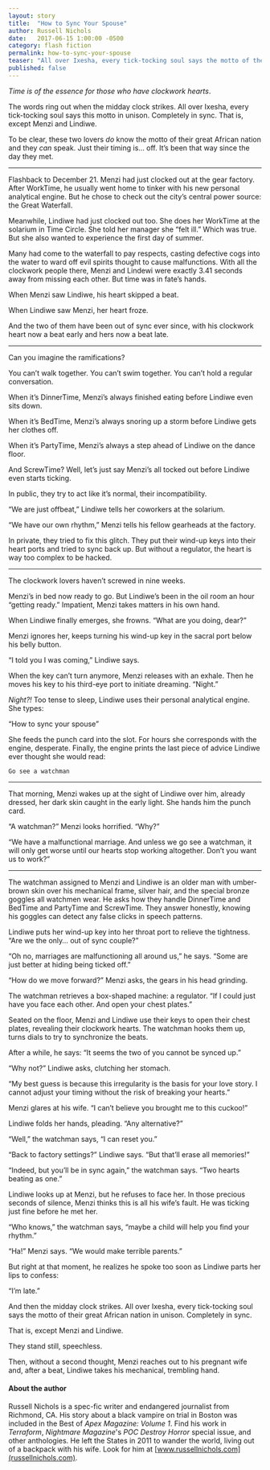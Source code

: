 ```yaml
---
layout: story
title:  "How to Sync Your Spouse"
author: Russell Nichols
date:   2017-06-15 1:00:00 -0500
category: flash fiction
permalink: how-to-sync-your-spouse
teaser: "All over Ixesha, every tick-tocking soul says the motto of their great African nation in unison. Completely in sync. That is, except Menzi and Lindiwe."
published: false
---
```

_Time is of the essence for those who have clockwork hearts_.

The words ring out when the midday clock strikes. All over Ixesha, every tick-tocking soul says this motto in unison. Completely in sync.
That is, except Menzi and Lindiwe.

To be clear, these two lovers _do_ know the motto of their great African nation and they _can_ speak. Just their timing is… off. It’s been that way since the day they met.

----

Flashback to December 21. Menzi had just clocked out at the gear factory. After WorkTime, he usually went home to tinker with his new personal analytical engine. But he chose to check out the city’s central power source: the Great Waterfall.

Meanwhile, Lindiwe had just clocked out too. She does her WorkTime at the solarium in Time Circle. She told her manager she “felt ill.” Which was true. But she also wanted to experience the first day of summer.

Many had come to the waterfall to pay respects, casting defective cogs into the water to ward off evil spirits thought to cause malfunctions. With all the clockwork people there, Menzi and Lindewi were exactly 3.41 seconds away from missing each other. But time was in fate’s hands.

When Menzi saw Lindiwe, his heart skipped a beat.

When Lindiwe saw Menzi, her heart froze.

And the two of them have been out of sync ever since, with his clockwork heart now a beat early and hers now a beat late.

----

Can you imagine the ramifications?

You can’t walk together. You can’t swim together. You can’t hold a regular conversation.

When it’s DinnerTime, Menzi’s always finished eating before Lindiwe even sits down.

When it’s BedTime, Menzi’s always snoring up a storm before Lindiwe gets her clothes off.

When it’s PartyTime, Menzi’s always a step ahead of Lindiwe on the dance floor.

And ScrewTime? Well, let’s just say Menzi’s all tocked out before Lindiwe even starts ticking.

In public, they try to act like it’s normal, their incompatibility.

“We are just offbeat,” Lindiwe tells her coworkers at the solarium.

“We have our own rhythm,” Menzi tells his fellow gearheads at the factory.

In private, they tried to fix this glitch. They put their wind-up keys into their heart ports and tried to sync back up. But without a regulator, the heart is way too complex to be hacked.

----

The clockwork lovers haven’t screwed in nine weeks.

Menzi’s in bed now ready to go. But Lindiwe’s been in the oil room an hour “getting ready.” Impatient, Menzi takes matters in his own hand.

When Lindiwe finally emerges, she frowns. “What are you doing, dear?”

Menzi ignores her, keeps turning his wind-up key in the sacral port below his belly button.

“I told you I was coming,” Lindiwe says.

When the key can’t turn anymore, Menzi releases with an exhale. Then he moves his key to his third-eye port to initiate dreaming. “Night.”

_Night?!_ Too tense to sleep, Lindiwe uses their personal analytical engine. She types:

“How to sync your spouse”

She feeds the punch card into the slot. For hours she corresponds with the engine, desperate. Finally, the engine prints the last piece of advice Lindiwe ever thought she would read:

`Go see a watchman`

----

That morning, Menzi wakes up at the sight of Lindiwe over him, already dressed, her dark skin caught in the early light. She hands him the punch card.

“A watchman?” Menzi looks horrified. “Why?”

“We have a malfunctional marriage. And unless we go see a watchman, it will only get worse until our hearts stop working altogether. Don’t you want us to work?”

----

The watchman assigned to Menzi and Lindiwe is an older man with umber-brown skin over his mechanical frame, silver hair, and the special bronze goggles all watchmen wear. He asks how they handle DinnerTime and BedTime and PartyTime and ScrewTime. They answer honestly, knowing his goggles can detect any false clicks in speech patterns.

Lindiwe puts her wind-up key into her throat port to relieve the tightness. “Are we the only… out of sync couple?”

“Oh no, marriages are malfunctioning all around us,” he says. “Some are just better at hiding being ticked off.”

“How do we move forward?” Menzi asks, the gears in his head grinding.

The watchman retrieves a box-shaped machine: a regulator. “If I could just have you face each other. And open your chest plates.”

Seated on the floor, Menzi and Lindiwe use their keys to open their chest plates, revealing their clockwork hearts. The watchman hooks them up, turns dials to try to synchronize the beats.

After a while, he says: “It seems the two of you cannot be synced up.”

“Why not?” Lindiwe asks, clutching her stomach.

“My best guess is because this irregularity is the basis for your love story. I cannot adjust your timing without the risk of breaking your hearts.”

Menzi glares at his wife. “I can’t believe you brought me to this cuckoo!”

Lindiwe folds her hands, pleading. “Any alternative?”

“Well,” the watchman says, “I can reset you.”

“Back to factory settings?” Lindiwe says. “But that’ll erase all memories!”

“Indeed, but you’ll be in sync again,” the watchman says. “Two hearts beating as one.”

Lindiwe looks up at Menzi, but he refuses to face her. In those precious seconds of silence, Menzi thinks this is all his wife’s fault. He was ticking just fine before he met her.

“Who knows,” the watchman says, “maybe a child will help you find your rhythm.”

“Ha!” Menzi says. “We would make terrible parents.”

But right at that moment, he realizes he spoke too soon as Lindiwe parts her lips to confess:

“I’m late.”

And then the midday clock strikes. All over Ixesha, every tick-tocking soul says the motto of their great African nation in unison. Completely in sync.

That is, except Menzi and Lindiwe.

They stand still, speechless.

Then, without a second thought, Menzi reaches out to his pregnant wife and, after a beat, Lindiwe takes his mechanical, trembling hand.

#### About the author

Russell Nichols is a spec-fic writer and endangered journalist from Richmond, CA. His story about a black vampire on trial in Boston was included in the Best of _Apex Magazine: Volume 1_. Find his work in _Terraform_, _Nightmare Magazine_'s _POC Destroy Horror_ special issue, and other anthologies. He left the States in 2011 to wander the world, living out of a backpack with his wife. Look for him at [www.russellnichols.com](russellnichols.com).
